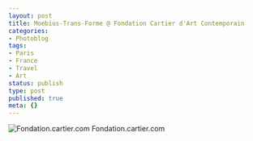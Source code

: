 ```yaml
---
layout: post
title: Moebius-Trans-Forme @ Fondation Cartier d'Art Contemporain
categories:
- Photoblog
tags:
- Paris
- France
- Travel
- Art
status: publish
type: post
published: true
meta: {}
---
```


![Fondation.cartier.com](/squarespace_images/static_500baf96c4aa540325612fa5_500bb0b2e4b042ea6e35b13f_5019f382e4b0b45850a90f98_1293397548000__img.jpg_) Fondation.cartier.com
